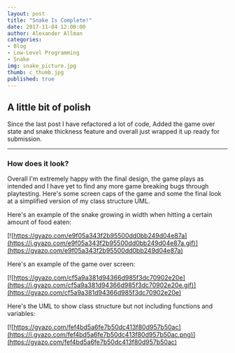 ```yaml
---
layout: post
title: "Snake Is Complete!"
date: 2017-11-04 12:00:00
author: Alexander Allman
categories:
- Blog
- Low-Level Programming
- Snake
img: snake_picture.jpg
thumb: c_thumb.jpg
published: true
---
```


## A little bit of polish

Since the last post I have refactored a lot of code, Added the game over state and snake thickness feature and overall just wrapped it up ready for submission.

<!--more-->
-----
### How does it look?
Overall I'm extremely happy with the final design, the game plays as intended and I have yet to find any more game breaking bugs through playtesting. Here's some screen caps of the game and some the final look at a simplified version of my class structure UML.

Here's an example of the snake growing in width when hitting a certain amount of food eaten:

[![https://gyazo.com/e9f05a343f2b95500dd0bb249d04e87a](https://i.gyazo.com/e9f05a343f2b95500dd0bb249d04e87a.gif)](https://gyazo.com/e9f05a343f2b95500dd0bb249d04e87a)

Here's an example of the game over screen:

[![https://gyazo.com/cf5a9a381d94366d985f3dc70902e20e](https://i.gyazo.com/cf5a9a381d94366d985f3dc70902e20e.gif)](https://gyazo.com/cf5a9a381d94366d985f3dc70902e20e)

Here's the UML to show class structure but not including functions and variables:

[![https://gyazo.com/fef4bd5a6fe7b50dc413f80d957b50ac](https://i.gyazo.com/fef4bd5a6fe7b50dc413f80d957b50ac.png)](https://gyazo.com/fef4bd5a6fe7b50dc413f80d957b50ac)
